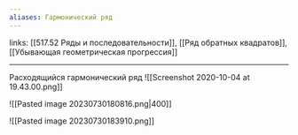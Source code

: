 ```yaml
---
aliases: Гармонический ряд
---
```

links: [[517.52 Ряды и последовательности]], [[Ряд обратных квадратов]], [[Убывающая геометрическая прогрессия]]

---


Расходящийся гармонический ряд
![[Screenshot 2020-10-04 at 19.43.00.png]]

![[Pasted image 20230730180816.png|400]]

![[Pasted image 20230730183910.png]]